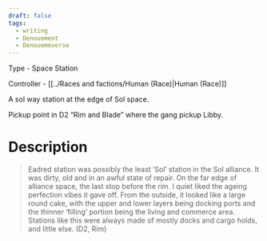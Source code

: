 ```yaml
---
draft: false
tags:
  - writing
  - Denouement
  - Denouemeverse
---
```


Type - Space Station

Controller - [[../Races and factions/Human (Race)|Human (Race)]]

A sol way station at the edge of Sol space.

Pickup point in D2 “Rim and Blade” where the gang pickup Libby.

# Description
> Eadred station was possibly the least ‘Sol’ station in the Sol alliance. It was dirty, old and in an awful state of repair. On the far edge of alliance space, the last stop before the rim. I quiet liked the ageing perfection vibes it gave off. From the outside, it looked like a large round cake, with the upper and lower layers being docking ports and the thinner ‘filling’ portion being the living and commerce area. Stations like this were always made of mostly docks and cargo holds, and little else. (D2, Rim)

